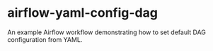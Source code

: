 # airflow-yaml-config-dag

An example Airflow workflow demonstrating how to set default DAG configuration from YAML.
